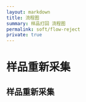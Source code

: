 ```yaml
---
layout: markdown
title: 流程图
summary: 样品打回 流程图
permalink: soft/flow-reject
private: true
---
```


# 样品重新采集

## 样品重新采集

<script src="//cdn.bootcss.com/raphael/2.2.0/raphael-min.js"></script>
<script src="//cdn.bootcss.com/flowchart/1.6.3/flowchart.js"></script>
<script src="./flow.js"></script>



```
